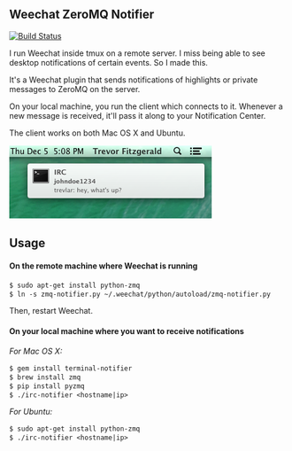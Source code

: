 ## Weechat ZeroMQ Notifier

[![Build Status](https://travis-ci.org/fitztrev/weechat-zmq-notifier.png?branch=master)](https://travis-ci.org/fitztrev/weechat-zmq-notifier)

I run Weechat inside tmux on a remote server. I miss being able to see desktop notifications of certain events. So I made this.

It's a Weechat plugin that sends notifications of highlights or private messages to ZeroMQ on the server.

On your local machine, you run the client which connects to it. Whenever a new message is received, it'll pass it along to your Notification Center.

The client works on both Mac OS X and Ubuntu.

![Mac Screenshot](screenshot-mac.png)

## Usage

#### On the remote machine where Weechat is running

```
$ sudo apt-get install python-zmq
$ ln -s zmq-notifier.py ~/.weechat/python/autoload/zmq-notifier.py
```

Then, restart Weechat.

#### On your local machine where you want to receive notifications

*For Mac OS X:*

```
$ gem install terminal-notifier
$ brew install zmq
$ pip install pyzmq
$ ./irc-notifier <hostname|ip>
```

*For Ubuntu:*

```
$ sudo apt-get install python-zmq
$ ./irc-notifier <hostname|ip>
```
